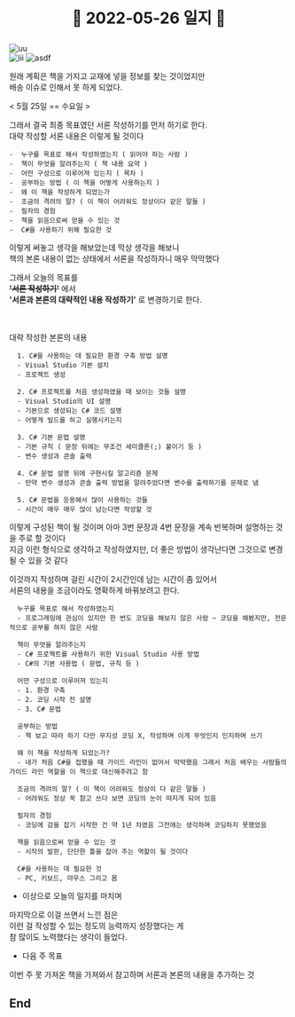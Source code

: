 # <p align="center">:date: 2022-05-26 일지 :date: </p>

![uu](https://user-images.githubusercontent.com/70933806/170392604-4320e2aa-089c-4ac9-b487-6bed24ef373a.png)  
![iii](https://user-images.githubusercontent.com/70933806/170392309-98fef7ab-b159-483a-a454-3333a4b3503b.png)
![asdf](https://user-images.githubusercontent.com/70933806/170391752-d3a48dfe-d127-46da-9d99-e0ce81e0ef72.png)
  
원래 계획은 책을 가지고 교재에 넣을 정보를 찾는 것이었지만  
배송 이슈로 인해서 못 하게 되었다.

< 5월 25일 == 수요일 >

그래서 결국 최종 목표였던 서론 작성하기를 먼저 하기로 한다.  
대략 작성할 서론 내용은 이렇게 될 것이다

```
-  누구를 목표로 해서 작성하였는지 ( 읽어야 하는 사람 )
-  책이 무엇을 알려주는지 ( 책 내용 요약 )
-  어떤 구성으로 이루어져 있는지 ( 목차 )
-  공부하는 방법 ( 이 책을 어떻게 사용하는지 )
-  왜 이 책을 작성하게 되었는가
-  조금의 격려의 말? ( 이 책이 어려워도 정상이다 같은 말들 )
-  필자의 경험
-  책을 읽음으로써 얻을 수 있는 것
-  C#을 사용하기 위해 필요한 것
```

이렇게 써놓고 생각을 해보았는데 막상 생각을 해보니  
책의 본론 내용이 없는 상태에서 서론을 작성하자니 매우 막막했다  

그래서 오늘의 목표를  
~~**'서론 작성하기'**~~ 에서  
**'서론과 본론의 대략적인 내용 작성하기'** 로 변경하기로 한다.  <br/><br/><br/>

대략 작성한 본론의 내용

```
  1. C#을 사용하는 데 필요한 환경 구축 방법 설명
  - Visual Studio 기본 설치
  - 프로젝트 생성

  2. C# 프로젝트를 처음 생성하였을 때 보이는 것들 설명
  - Visual Studio의 UI 설명
  - 기본으로 생성되는 C# 코드 설명
  - 어떻게 빌드를 하고 실행시키는지

  3. C# 기본 문법 설명
  - 기본 규칙 ( 문장 뒤에는 무조건 세미콜론(;) 붙이기 등 )
  - 변수 생성과 콘솔 출력

  4. C# 문법 설명 뒤에 구현시킬 알고리즘 문제
  - 만약 변수 생성과 콘솔 출력 방법을 알려주었다면 변수를 출력하기를 문제로 냄  
  
  5. C# 문법을 응용해서 많이 사용하는 것들
  - 시간이 매우 매우 많이 남는다면 작성할 것
```

이렇게 구성된 책이 될 것이며 아마 3번 문장과 4번 문장을 계속 반복하며 설명하는 것을 주로 할 것이다  
지금 이런 형식으로 생각하고 작성하였지만, 더 좋은 방법이 생각난다면 그것으로 변경될 수 있을 것 같다

이것까지 작성하며 걸린 시간이 2시간인데 남는 시간이 좀 있어서  
서론의 내용을 조금이라도 명확하게 바꿔보려고 한다.

```
  누구를 목표로 해서 작성하였는지
  - 프로그래밍에 관심이 있지만 한 번도 코딩을 해보지 않은 사람 ~ 코딩을 해봤지만, 전문적으로 공부를 하지 않은 사람

  책이 무엇을 알려주는지
  - C# 프로젝트를 사용하기 위한 Visual Studio 사용 방법
  - C#의 기본 사용법 ( 문법, 규칙 등 )

  어떤 구성으로 이루어져 있는지
  - 1. 환경 구축
  - 2. 코딩 시작 전 설명
  - 3. C# 문법

  공부하는 방법
  - 책 보고 따라 하기 다만 무지성 코딩 X, 작성하며 이게 무엇인지 인지하며 쓰기

  왜 이 책을 작성하게 되었는가?
  - 내가 처음 C#을 접했을 때 가이드 라인이 없어서 막막했음 그래서 처음 배우는 사람들의 가이드 라인 역할을 이 책으로 대신해주려고 함
  
  조금의 격려의 말? ( 이 책이 어려워도 정상이 다 같은 말들 )
  - 어려워도 정상 꾹 참고 쓰다 보면 코딩의 눈이 떠지게 되어 있음

  필자의 경험
  - 코딩에 감을 잡기 시작한 건 약 1년 차였음 그전에는 생각하며 코딩하지 못했었음

  책을 읽음으로써 얻을 수 있는 것
  - 시작의 발판, 단단한 틀을 잡아 주는 역할이 될 것이다

  C#을 사용하는 데 필요한 것
  - PC, 키보드, 마우스 그리고 몸
```

- 이상으로 오늘의 일지를 마치며

마지막으로 이걸 쓰면서 느낀 점은  
이런 걸 작성할 수 있는 정도의 능력까지 성장했다는 게  
참 많이도 노력했다는 생각이 들었다.

- 다음 주 목표

이번 주 못 가져온 책을 가져와서 참고하며 서론과 본론의 내용을 추가하는 것

## End
